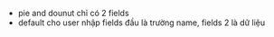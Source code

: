 - pie and dounut chỉ có 2 fields
- default cho user nhập fields đầu là trường name, fields 2 là dữ liệu
